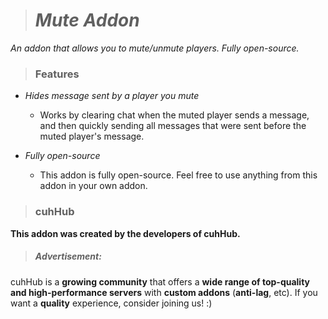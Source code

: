 > # ***Mute Addon***
*An addon that allows you to mute/unmute players. Fully open-source.*

> ### **Features**
- *Hides message sent by a player you mute*
    - Works by clearing chat when the muted player sends a message, and then quickly sending all messages that were sent before the muted player's message.

- *Fully open-source*
    - This addon is fully open-source. Feel free to use anything from this addon in your own addon.

> ### **cuhHub**

**This addon was created by the developers of cuhHub.**

> ##### Advertisement:

cuhHub is a  **growing community** that offers a **wide range of top-quality and high-performance servers** with **custom addons** (**anti-lag**, etc). If you want a **quality** experience, consider joining us! :)

